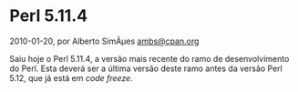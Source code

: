 
# Perl 5.11.4

 2010-01-20, por Alberto SimÃµes <ambs@cpan.org>

Saiu hoje o Perl 5.11.4, a versão mais recente do ramo de desenvolvimento do Perl. Esta deverá ser a última versão deste ramo antes da versão Perl 5.12, que já está em <i>code freeze</i>. 
